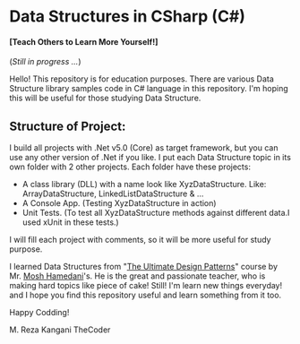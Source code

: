 # Data Structures in CSharp (C#)
#### [Teach Others to Learn More Yourself!]

(*Still in progress ...*)

Hello!
This repository is for education purposes. There are various Data Structure library samples code in C# language in this repository. I'm hoping this will be useful for those studying Data Structure.

## Structure of Project:
I build all projects with .Net v5.0 (Core) as target framework, but you can use any other version of .Net if you like. I put each Data Structure topic in its own folder with 2 other projects. Each folder have these projects:
* A class library (DLL) with a name look like XyzDataStructure. Like: ArrayDataStructure, LinkedListDataStructure & ...
* A Console App. (Testing XyzDataStructure in action)
* Unit Tests. (To test all XyzDataStructure methods against different data.I used xUnit in these tests.)

I will fill each project with comments, so it will be more useful for study purpose.

I learned Data Structures from "[The Ultimate Design Patterns](https://codewithmosh.com/p/design-patterns/ "The Ultimate Design Patterns")" course by Mr. [Mosh Hamedani](https://codewithmosh.com/ "Mosh Hamedani")'s. He is the great and passionate teacher, who is making hard topics like piece of cake! Still! I'm learn new things everyday! and I hope you find this repository useful and learn something from it too.

Happy Codding!

M. Reza Kangani TheCoder
